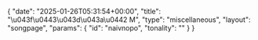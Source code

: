 {
    "date": "2025-01-26T05:31:54+00:00",
    "title": "\u043f\u0443\u043d\u043a\u0442 M",
    "type": "miscellaneous",
    "layout": "songpage",
    "params": {
        "id": "naivnopo",
        "tonality": ""
    }
}
